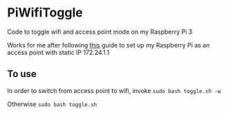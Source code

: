 # PiWifiToggle
Code to toggle wifi and access point mode on my Raspberry Pi 3

Works for me after following [this](https://frillip.com/using-your-raspberry-pi-3-as-a-wifi-access-point-with-hostapd/) guide to set up my Raspberry Pi as an access point with static IP 172.24.1.1

## To use
In order to switch from access point to wifi, invoke ```sudo bash toggle.sh -w```

Otherwise ```sudo bash toggle.sh```

